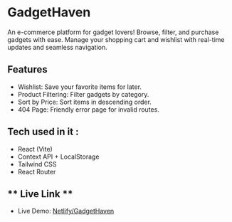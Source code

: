 # GadgetHaven

An e-commerce platform for gadget lovers! Browse, filter, and purchase gadgets with ease. Manage your shopping cart and wishlist with real-time updates and seamless navigation.

## **Features**  
- Wishlist: Save your favorite items for later.
- Product Filtering: Filter gadgets by category.
- Sort by Price: Sort items in descending order.
- 404 Page: Friendly error page for invalid routes.

## **Tech used in it :**
- React (Vite)
- Context API + LocalStorage
- Tailwind CSS
- React Router

## ** Live Link **
- Live Demo: [Netlify/GadgetHaven](https://gadgethavens.netlify.app/)  
